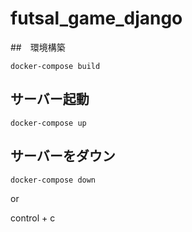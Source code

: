 # futsal_game_django

##　環境構築

```
docker-compose build
```

## サーバー起動
```
docker-compose up
```

## サーバーをダウン
```
docker-compose down
```
or

control + c


